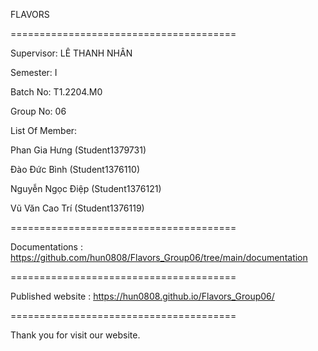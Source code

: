 FLAVORS

=======================================

Supervisor: LÊ THANH NHÂN

Semester: I

Batch No: T1.2204.M0

Group No: 06

List Of Member:

  Phan Gia Hưng (Student1379731)

  Đào Đức Bình (Student1376110)

  Nguyễn Ngọc Điệp (Student1376121)

  Vũ Văn Cao Trí (Student1376119)

=======================================

Documentations : https://github.com/hun0808/Flavors_Group06/tree/main/documentation

=======================================

Published website : https://hun0808.github.io/Flavors_Group06/

=======================================

Thank you for visit our website.
